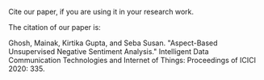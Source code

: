 Cite our paper, if you are using it in your research work.

The citation of our paper is:

Ghosh, Mainak, Kirtika Gupta, and Seba Susan. "Aspect-Based Unsupervised Negative Sentiment Analysis." Intelligent Data Communication Technologies and Internet of Things: Proceedings of ICICI 2020: 335.
